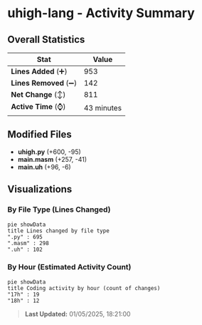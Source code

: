 # uhigh-lang - Activity Summary 

## Overall Statistics

| Stat                   | Value                                                             |
| ---------------------- | ----------------------------------------------------------------- |
| **Lines Added** (➕)   | 953                                          |
| **Lines Removed** (➖) | 142                                        |
| **Net Change** (↕)    | 811                |
| **Active Time** (⌚)   | 43 minutes |


## Modified Files
- **uhigh.py** (+600, -95)
- **main.masm** (+257, -41)
- **main.uh** (+96, -6)

## Visualizations

### By File Type (Lines Changed)

```mermaid
pie showData
title Lines changed by file type
".py" : 695
".masm" : 298
".uh" : 102
```

### By Hour (Estimated Activity Count)

```mermaid
pie showData
title Coding activity by hour (count of changes)
"17h" : 19
"18h" : 12
```


> **Last Updated:** 01/05/2025, 18:21:00